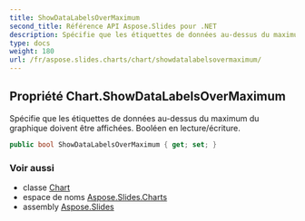 ```yaml
---
title: ShowDataLabelsOverMaximum
second_title: Référence API Aspose.Slides pour .NET
description: Spécifie que les étiquettes de données au-dessus du maximum du graphique doivent être affichées. Booléen en lecture/écriture.
type: docs
weight: 180
url: /fr/aspose.slides.charts/chart/showdatalabelsovermaximum/
---
```


## Propriété Chart.ShowDataLabelsOverMaximum

Spécifie que les étiquettes de données au-dessus du maximum du graphique doivent être affichées. Booléen en lecture/écriture.

```csharp
public bool ShowDataLabelsOverMaximum { get; set; }
```

### Voir aussi

* classe [Chart](../../chart)
* espace de noms [Aspose.Slides.Charts](../../chart)
* assembly [Aspose.Slides](../../../)

<!-- NE PAS MODIFIER : généré par xmldocmd pour Aspose.Slides.dll -->